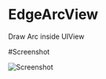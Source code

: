 # EdgeArcView
Draw Arc inside UIView

#Screenshot

![Screenshot](EdgeArcView/ScreenshotEdgeArcView.png)
